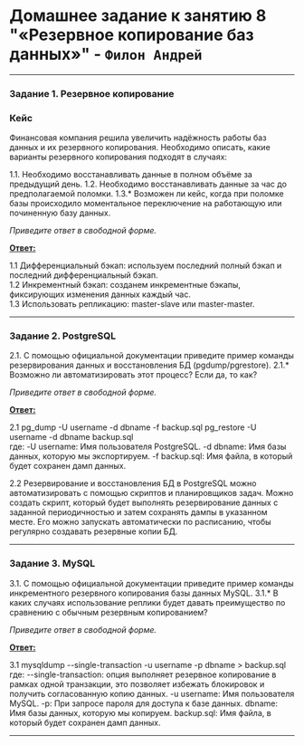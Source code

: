 # Домашнее задание к занятию 8 "«Резервное копирование баз данных»" - `Филон Андрей`  

---

### Задание 1. Резервное копирование

### Кейс
Финансовая компания решила увеличить надёжность работы баз данных и их резервного копирования. 
Необходимо описать, какие варианты резервного копирования подходят в случаях: 

1.1. Необходимо восстанавливать данные в полном объёме за предыдущий день.
1.2. Необходимо восстанавливать данные за час до предполагаемой поломки.
1.3.* Возможен ли кейс, когда при поломке базы происходило моментальное переключение на работающую или починенную базу данных.

*Приведите ответ в свободной форме.*

<ins>**Ответ:**</ins>

1.1 Дифференциальный бэкап: используем последний полный бэкап и последний дифференциальный бэкап.  
1.2 Инкрементный бэкап: созданем инкрементные бэкапы, фиксирующих изменения данных каждый час.   
1.3 Использовать репликацию: master-slave или master-master.  

---

### Задание 2. PostgreSQL

2.1. С помощью официальной документации приведите пример команды резервирования данных и восстановления БД (pgdump/pgrestore).
2.1.* Возможно ли автоматизировать этот процесс? Если да, то как?

*Приведите ответ в свободной форме.*

<ins>**Ответ:**</ins>

2.1 pg_dump -U username -d dbname -f backup.sql 
    pg_restore -U username -d dbname backup.sql  
где:
-U username: Имя пользователя PostgreSQL. 
-d dbname: Имя базы данных, которую мы экспортируем. 
-f backup.sql: Имя файла, в который будет сохранен дамп данных.

2.2 Резервирование и восстановления БД в PostgreSQL можно автоматизировать с помощью скриптов и планировщиков задач. Можно создать скрипт, который будет выполнять резервирование данных с заданной периодичностью и затем сохранять дампы в указанном месте. Его можно запускать автоматически по расписанию, чтобы регулярно создавать резервные копии БД.  

---

### Задание 3. MySQL

3.1. С помощью официальной документации приведите пример команды инкрементного резервного копирования базы данных MySQL. 
3.1.* В каких случаях использование реплики будет давать преимущество по сравнению с обычным резервным копированием?

*Приведите ответ в свободной форме.* 

<ins>**Ответ:**</ins>

3.1 mysqldump --single-transaction -u username -p dbname > backup.sql
где:
--single-transaction: опция выполняет резервное копирование в рамках одной транзакции, это позволяет избежать блокировок и получить согласованную копию данных. 
-u username: Имя пользователя MySQL. 
-p: При запросе пароля для доступа к базе данных. 
dbname: Имя базы данных, которую мы копируем. 
backup.sql: Имя файла, в который будет сохранен дамп данных.

---
